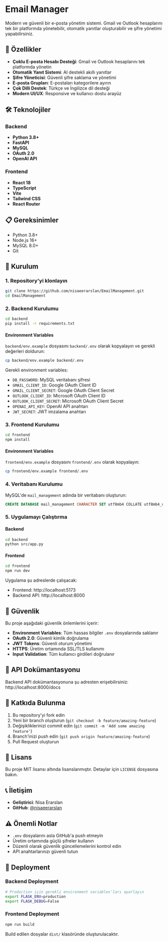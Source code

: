 # Email Manager

Modern ve güvenli bir e-posta yönetim sistemi. Gmail ve Outlook hesaplarını tek bir platformda yönetebilir, otomatik yanıtlar oluşturabilir ve şifre yönetimi yapabilirsiniz.

## 🚀 Özellikler

- **Çoklu E-posta Hesabı Desteği**: Gmail ve Outlook hesaplarını tek platformda yönetin
- **Otomatik Yanıt Sistemi**: AI destekli akıllı yanıtlar
- **Şifre Yöneticisi**: Güvenli şifre saklama ve yönetimi
- **E-posta Grupları**: E-postaları kategorilere ayırın
- **Çok Dilli Destek**: Türkçe ve İngilizce dil desteği
- **Modern UI/UX**: Responsive ve kullanıcı dostu arayüz

## 🛠️ Teknolojiler

### Backend
- **Python 3.8+**
- **FastAPI**
- **MySQL**
- **OAuth 2.0**
- **OpenAI API**

### Frontend
- **React 18**
- **TypeScript**
- **Vite**
- **Tailwind CSS**
- **React Router**

## 📋 Gereksinimler

- Python 3.8+
- Node.js 16+
- MySQL 8.0+
- Git

## 🔧 Kurulum

### 1. Repository'yi klonlayın
```bash
git clone https://github.com/nisaeerarslan/EmailManagement.git
cd EmailManagement
```

### 2. Backend Kurulumu

```bash
cd backend
pip install -r requirements.txt
```

#### Environment Variables
`backend/env.example` dosyasını `backend/.env` olarak kopyalayın ve gerekli değerleri doldurun:

```bash
cp backend/env.example backend/.env
```

Gerekli environment variables:
- `DB_PASSWORD`: MySQL veritabanı şifresi
- `GMAIL_CLIENT_ID`: Google OAuth Client ID
- `GMAIL_CLIENT_SECRET`: Google OAuth Client Secret
- `OUTLOOK_CLIENT_ID`: Microsoft OAuth Client ID
- `OUTLOOK_CLIENT_SECRET`: Microsoft OAuth Client Secret
- `OPENAI_API_KEY`: OpenAI API anahtarı
- `JWT_SECRET`: JWT imzalama anahtarı

### 3. Frontend Kurulumu

```bash
cd frontend
npm install
```

#### Environment Variables
`frontend/env.example` dosyasını `frontend/.env` olarak kopyalayın:

```bash
cp frontend/env.example frontend/.env
```

### 4. Veritabanı Kurulumu

MySQL'de `mail_management` adında bir veritabanı oluşturun:

```sql
CREATE DATABASE mail_management CHARACTER SET utf8mb4 COLLATE utf8mb4_unicode_ci;
```

### 5. Uygulamayı Çalıştırma

#### Backend
```bash
cd backend
python src/app.py
```

#### Frontend
```bash
cd frontend
npm run dev
```

Uygulama şu adreslerde çalışacak:
- Frontend: http://localhost:5173
- Backend API: http://localhost:8000

## 🔐 Güvenlik

Bu proje aşağıdaki güvenlik önlemlerini içerir:

- **Environment Variables**: Tüm hassas bilgiler `.env` dosyalarında saklanır
- **OAuth 2.0**: Güvenli kimlik doğrulama
- **JWT Tokens**: Güvenli oturum yönetimi
- **HTTPS**: Üretim ortamında SSL/TLS kullanımı
- **Input Validation**: Tüm kullanıcı girdileri doğrulanır

## 📝 API Dokümantasyonu

Backend API dokümantasyonuna şu adresten erişebilirsiniz:
http://localhost:8000/docs

## 🤝 Katkıda Bulunma

1. Bu repository'yi fork edin
2. Yeni bir branch oluşturun (`git checkout -b feature/amazing-feature`)
3. Değişikliklerinizi commit edin (`git commit -m 'Add some amazing feature'`)
4. Branch'inizi push edin (`git push origin feature/amazing-feature`)
5. Pull Request oluşturun

## 📄 Lisans

Bu proje MIT lisansı altında lisanslanmıştır. Detaylar için `LICENSE` dosyasına bakın.

## 📞 İletişim

- **Geliştirici**: Nisa Erarslan
- **GitHub**: [@nisaeerarslan](https://github.com/nisaeerarslan)

## ⚠️ Önemli Notlar

- `.env` dosyalarını asla GitHub'a push etmeyin
- Üretim ortamında güçlü şifreler kullanın
- Düzenli olarak güvenlik güncellemelerini kontrol edin
- API anahtarlarınızı güvenli tutun

## 🚀 Deployment

### Backend Deployment
```bash
# Production için gerekli environment variables'ları ayarlayın
export FLASK_ENV=production
export FLASK_DEBUG=False
```

### Frontend Deployment
```bash
npm run build
```

Build edilen dosyalar `dist/` klasöründe oluşturulacaktır. 